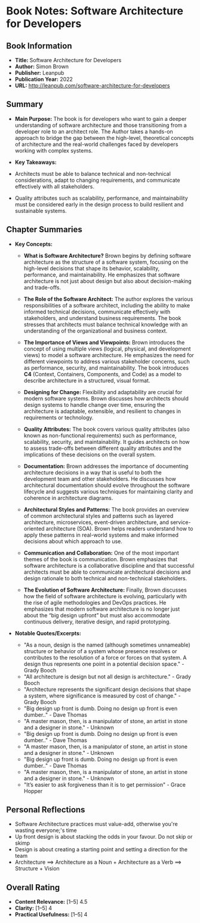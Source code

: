 # Book Notes: Software Architecture for Developers

## Book Information
- **Title:** Software Architecture for Developers
- **Author:** Simon Brown
- **Publisher:** Leanpub
- **Publication Year:** 2022
- **URL:** http://leanpub.com/software-architecture-for-developers

## Summary
- **Main Purpose:**  The book is for developers who want to gain a deeper understanding of software architecture and those transitioning from a developer role to an architect role. The Author takes a hands-on approach to bridge the gap between the high-level, theoretical concepts of architecture and the real-world challenges faced by developers working with complex systems.

- **Key Takeaways:**  
- Architects must be able to balance technical and non-technical considerations, adapt to changing requirements, and communicate effectively with all stakeholders.
- Quality attributes such as scalability, performance, and maintainability must be considered early in the design process to build resilient and sustainable systems.

## Chapter Summaries

- **Key Concepts:**  
	- **What is Software Architecture?** Brown begins by defining software architecture as the structure of a software system, focusing on the high-level decisions that shape its behavior, scalability, performance, and maintainability. He emphasizes that software architecture is not just about design but also about decision-making and trade-offs.
    
	- **The Role of the Software Architect:** The author explores the various responsibilities of a software architect, including the ability to make informed technical decisions, communicate effectively with stakeholders, and understand business requirements. The book stresses that architects must balance technical knowledge with an understanding of the organizational and business context.
	    
	- **The Importance of Views and Viewpoints:** Brown introduces the concept of using multiple views (logical, physical, and development views) to model a software architecture. He emphasizes the need for different viewpoints to address various stakeholder concerns, such as performance, security, and maintainability. The book introduces **C4** (Context, Containers, Components, and Code) as a model to describe architecture in a structured, visual format.
    
	- **Designing for Change:** Flexibility and adaptability are crucial for modern software systems. Brown discusses how architects should design systems to handle change over time, ensuring the architecture is adaptable, extensible, and resilient to changes in requirements or technology.
	    
	- **Quality Attributes:** The book covers various quality attributes (also known as non-functional requirements) such as performance, scalability, security, and maintainability. It guides architects on how to assess trade-offs between different quality attributes and the implications of these decisions on the overall system.
	    
	- **Documentation:** Brown addresses the importance of documenting architecture decisions in a way that is useful to both the development team and other stakeholders. He discusses how architectural documentation should evolve throughout the software lifecycle and suggests various techniques for maintaining clarity and coherence in architecture diagrams.
    
	- **Architectural Styles and Patterns:** The book provides an overview of common architectural styles and patterns such as layered architecture, microservices, event-driven architecture, and service-oriented architecture (SOA). Brown helps readers understand how to apply these patterns in real-world systems and make informed decisions about which approach to use.
    
	- **Communication and Collaboration:** One of the most important themes of the book is communication. Brown emphasizes that software architecture is a collaborative discipline and that successful architects must be able to communicate architectural decisions and design rationale to both technical and non-technical stakeholders.
	    
	- **The Evolution of Software Architecture:** Finally, Brown discusses how the field of software architecture is evolving, particularly with the rise of agile methodologies and DevOps practices. He emphasizes that modern software architecture is no longer just about the “big design upfront” but must also accommodate continuous delivery, iterative design, and rapid prototyping.
	
- **Notable Quotes/Excerpts:**  

	- "As a noun, design is the named (although sometimes unnameable) structure or
	behavior of a system whose presence resolves or contributes to the resolution of
	a force or forces on that system. A design thus represents one point in a potential
	decision space." - Grady Booch
	- "All architecture is design but not all design is architecture." - Grady Booch
	- "Architecture represents the significant design decisions that shape a system,
	where significance is measured by cost of change." - Grady Booch
	- "Big design up front is dumb. Doing no design up front is even dumber.." - Dave Thomas
	- "A master mason, then, is a manipulator of stone, an artist in stone and a designer
	in stone." - Unknown
	- "Big design up front is dumb. Doing no design up front is even dumber.." - Dave Thomas
	- "A master mason, then, is a manipulator of stone, an artist in stone and a designer
	in stone." - Unknown
	- "Big design up front is dumb. Doing no design up front is even dumber.." - Dave Thomas
	- "A master mason, then, is a manipulator of stone, an artist in stone and a designer
	in stone." - Unknown
	- "It’s easier to ask forgiveness than it is to get permission" - Grace Hopper
	
		
 

## Personal Reflections
- Software Architecture practices must value-add, otherwise you're wasting everyone;'s time
- Up front design is about stacking the odds in your favour. Do not skip or skimp
- Design is about creating a starting point and setting a direction for the team
- Architecture ==>  Architecture as a Noun + Architecture as a Verb ==> Structure + Vision


## Overall Rating
- **Content Relevance:** [1–5]  4.5
- **Clarity:** [1–5]  4
- **Practical Usefulness:** [1–5]  4